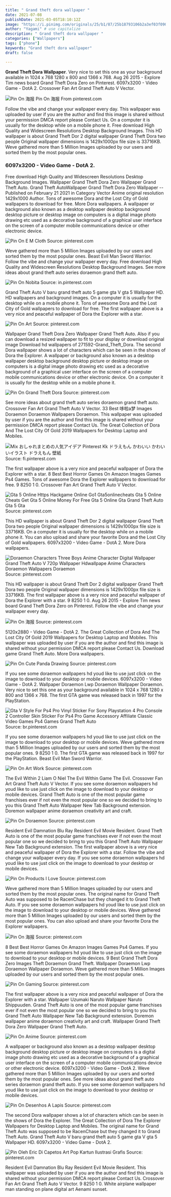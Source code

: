 ```yaml
---
title: " Grand theft dora wallpaper "
date: 2021-07-08
publishDate: 2021-03-05T18:10:12Z
image: "https://i.pinimg.com/originals/25/b1/87/25b18793106b2a3ef03f0908b0b41eb5.jpg"
author: "Yagami" # use capitalize
description: " Grand theft dora wallpaper "
categories: ["Wallpapers"]
tags: ["phone"]
keywords: "Grand theft dora wallpaper"
draft: false

---
```



**Grand Theft Dora Wallpaper**. Very nice to set this one as your background available in 1024 x 768 1280 x 800 and 1366 x 768. Aug 26 2015 - Explore Tim news board Grand Theft Dora Zero on Pinterest. 6097x3200 - Video Game - DotA 2. Crossover Fan Art Grand Theft Auto V Vector.

![Pin On 海报](https://i.pinimg.com/474x/05/4d/fa/054dfa4c24466a2de9208d0fac65d950.jpg "Pin On 海报")
Pin On 海报 From pinterest.com


Follow the vibe and change your wallpaper every day. This wallpaper was uploaded by user if you are the author and find this image is shared without your permission DMCA report please Contact Us. On a computer it is usually for the desktop while on a mobile phone it. Free download High Quality and Widescreen Resolutions Desktop Background Images. This HD wallpaper is about Grand Theft Dor 2 digital wallpaper Grand Theft Dora two people Original wallpaper dimensions is 1429x1000px file size is 33716KB. Weve gathered more than 5 Million Images uploaded by our users and sorted them by the most popular ones.

### 6097x3200 - Video Game - DotA 2.

Free download High Quality and Widescreen Resolutions Desktop Background Images. Wallpaper Grand Theft Dora Zero Wallpaper Grand Theft Auto. Grand Theft AutoWallpaper Grand Theft Dora Zero Wallpaper --Published on February 21 2021 in Category Vector Anime original resolution 1429x1000 Author. Tons of awesome Dora and the Lost City of Gold wallpapers to download for free. More Dora wallpapers. A wallpaper or background also known as a desktop wallpaper desktop background desktop picture or desktop image on computers is a digital image photo drawing etc used as a decorative background of a graphical user interface on the screen of a computer mobile communications device or other electronic device.


![Pin On E M Cloth](https://i.pinimg.com/originals/00/92/13/009213a9f4d1f898399da1554a5bc70f.jpg "Pin On E M Cloth")
Source: pinterest.com

Weve gathered more than 5 Million Images uploaded by our users and sorted them by the most popular ones. Beast Evil Man Sword Warrior. Follow the vibe and change your wallpaper every day. Free download High Quality and Widescreen Resolutions Desktop Background Images. See more ideas about grand theft auto series doraemon grand theft auto.

![Pin On Nobita](https://i.pinimg.com/originals/c5/97/ea/c597eaea47540f581abf65ad01f9ef23.jpg "Pin On Nobita")
Source: in.pinterest.com

Grand Theft Auto V baru grand theft auto 5 game gta V gta 5 Wallpaper HD. HD wallpapers and background images. On a computer it is usually for the desktop while on a mobile phone it. Tons of awesome Dora and the Lost City of Gold wallpapers to download for free. The first wallpaper above is a very nice and peaceful wallpaper of Dora the Explorer with a star.

![Pin On Art](https://i.pinimg.com/originals/a3/23/96/a32396f1bc3b8ed91d3bb30ae06ccd6c.jpg "Pin On Art")
Source: pinterest.com

Wallpaper Grand Theft Dora Zero Wallpaper Grand Theft Auto. Also if you can download a resized wallpaper to fit to your display or download original image Download hd wallpapers of 271592-Grand_Theft_Dora. The second Dora wallpaper shows a lot of characters which can be seen in the shows of Dora the Explorer. A wallpaper or background also known as a desktop wallpaper desktop background desktop picture or desktop image on computers is a digital image photo drawing etc used as a decorative background of a graphical user interface on the screen of a computer mobile communications device or other electronic device. On a computer it is usually for the desktop while on a mobile phone it.

![Pin On Grand Theft Dora](https://i.pinimg.com/originals/44/81/45/4481455d905fadc0717470cda375115c.jpg "Pin On Grand Theft Dora")
Source: pinterest.com

See more ideas about grand theft auto series doraemon grand theft auto. Crossover Fan Art Grand Theft Auto V Vector. 33 Best 哆啦a梦 Images Doraemon Doraemon Wallpapers Doraemon. This wallpaper was uploaded by user if you are the author and find this image is shared without your permission DMCA report please Contact Us. The Great Collection of Dora And The Lost City Of Gold 2019 Wallpapers for Desktop Laptop and Mobiles.

![Mix おしゃれまとめの人気アイデア Pinterest Kk ドラえもん かわいい かわいいイラスト ドラえもん 壁紙](https://i.pinimg.com/originals/4d/89/74/4d897444b081e1504ece5f3a13d4a295.jpg "Mix おしゃれまとめの人気アイデア Pinterest Kk ドラえもん かわいい かわいいイラスト ドラえもん 壁紙")
Source: fi.pinterest.com

The first wallpaper above is a very nice and peaceful wallpaper of Dora the Explorer with a star. 8 Best Best Horror Games On Amazon Images Games Ps4 Games. Tons of awesome Dora the Explorer wallpapers to download for free. 9 8250 1 0. Crossover Fan Art Grand Theft Auto V Vector.

![Gta 5 Online Https Hackgame Online Go1 Gta5onlinecheats Gta 5 Online Cheats Get Gta 5 Online Money For Free Gta 5 Online Gta Grand Theft Auto Gta 5 Gta](https://i.pinimg.com/originals/7d/ef/d0/7defd09ca6efa428d71cb3fbab49ab94.jpg "Gta 5 Online Https Hackgame Online Go1 Gta5onlinecheats Gta 5 Online Cheats Get Gta 5 Online Money For Free Gta 5 Online Gta Grand Theft Auto Gta 5 Gta")
Source: pinterest.com

This HD wallpaper is about Grand Theft Dor 2 digital wallpaper Grand Theft Dora two people Original wallpaper dimensions is 1429x1000px file size is 33716KB. On a computer it is usually for the desktop while on a mobile phone it. You can also upload and share your favorite Dora and the Lost City of Gold wallpapers. 6097x3200 - Video Game - DotA 2. More Dora wallpapers.

![Doraemon Characters Three Boys Anime Character Digital Wallpaper Grand Theft Auto V 720p Wallpaper Hdwallpape Anime Characters Doraemon Wallpapers Doraemon](https://i.pinimg.com/originals/2e/30/b0/2e30b0555e7e0900bca8426521aa8f00.jpg "Doraemon Characters Three Boys Anime Character Digital Wallpaper Grand Theft Auto V 720p Wallpaper Hdwallpape Anime Characters Doraemon Wallpapers Doraemon")
Source: pinterest.com

This HD wallpaper is about Grand Theft Dor 2 digital wallpaper Grand Theft Dora two people Original wallpaper dimensions is 1429x1000px file size is 33716KB. The first wallpaper above is a very nice and peaceful wallpaper of Dora the Explorer with a star. 9 8250 1 0. Aug 26 2015 - Explore Tim news board Grand Theft Dora Zero on Pinterest. Follow the vibe and change your wallpaper every day.

![Pin On 海报](https://i.pinimg.com/474x/05/4d/fa/054dfa4c24466a2de9208d0fac65d950.jpg "Pin On 海报")
Source: pinterest.com

5120x2880 - Video Game - DotA 2. The Great Collection of Dora And The Lost City Of Gold 2019 Wallpapers for Desktop Laptop and Mobiles. This wallpaper was uploaded by user if you are the author and find this image is shared without your permission DMCA report please Contact Us. Download game Grand Theft Auto. More Dora wallpapers.

![Pin On Cute Panda Drawing](https://i.pinimg.com/originals/0c/c7/69/0cc769e2e88f4340654d987ba4fb7153.jpg "Pin On Cute Panda Drawing")
Source: pinterest.com

If you see some doraemon wallpapers hd youd like to use just click on the image to download to your desktop or mobile devices. 6097x3200 - Video Game - DotA 2. Wallpaper Doraemon Lwp Doraemon Wallpaper Doraemon. Very nice to set this one as your background available in 1024 x 768 1280 x 800 and 1366 x 768. The first GTA game was released back in 1997 for the PlayStation.

![Gta V Style For Ps4 Pro Vinyl Sticker For Sony Playstation 4 Pro Console 2 Controller Skin Sticker For Ps4 Pro Game Accessory Affiliate Classic Video Games Ps4 Games Grand Theft Auto](https://i.pinimg.com/originals/36/23/94/3623941f7a64ef9eafb1144af42e26ff.jpg "Gta V Style For Ps4 Pro Vinyl Sticker For Sony Playstation 4 Pro Console 2 Controller Skin Sticker For Ps4 Pro Game Accessory Affiliate Classic Video Games Ps4 Games Grand Theft Auto")
Source: br.pinterest.com

If you see some doraemon wallpapers hd youd like to use just click on the image to download to your desktop or mobile devices. Weve gathered more than 5 Million Images uploaded by our users and sorted them by the most popular ones. 9 8250 1 0. The first GTA game was released back in 1997 for the PlayStation. Beast Evil Man Sword Warrior.

![Pin On Art Work](https://i.pinimg.com/originals/4c/c4/c2/4cc4c2600235c1a67b0159576d997c43.jpg "Pin On Art Work")
Source: pinterest.com

The Evil Within 2 Liam O Niel The Evil Within Game The Evil. Crossover Fan Art Grand Theft Auto V Vector. If you see some doraemon wallpapers hd youd like to use just click on the image to download to your desktop or mobile devices. Grand Theft Auto is one of the most popular game franchises ever if not even the most popular one so we decided to bring to you this Grand Theft Auto Wallpaper New Tab Background extension. Doremon wallpaper anime doraemon creativity art and craft.

![Pin On Doraemon](https://i.pinimg.com/originals/43/f3/1c/43f31c8e9feb30feacc39bee35799f51.jpg "Pin On Doraemon")
Source: pinterest.com

Resident Evil Damnation Blu Ray Resident Evil Movie Resident. Grand Theft Auto is one of the most popular game franchises ever if not even the most popular one so we decided to bring to you this Grand Theft Auto Wallpaper New Tab Background extension. The first wallpaper above is a very nice and peaceful wallpaper of Dora the Explorer with a star. Follow the vibe and change your wallpaper every day. If you see some doraemon wallpapers hd youd like to use just click on the image to download to your desktop or mobile devices.

![Pin On Products I Love](https://i.pinimg.com/474x/a1/61/74/a16174e43cdfc1a1ac08ed1b1fbf5856--smoking-is-bad-background-hd-wallpaper.jpg "Pin On Products I Love")
Source: pinterest.com

Weve gathered more than 5 Million Images uploaded by our users and sorted them by the most popular ones. The original name for Grand Theft Auto was supposed to be RacenChase but they changed it to Grand Theft Auto. If you see some doraemon wallpapers hd youd like to use just click on the image to download to your desktop or mobile devices. Weve gathered more than 5 Million Images uploaded by our users and sorted them by the most popular ones. You can also upload and share your favorite Dora the Explorer wallpapers.

![Pin On 海报](https://i.pinimg.com/736x/cd/d1/93/cdd193b2722728bf00ecfb8ce7926336.jpg "Pin On 海报")
Source: pinterest.com

8 Best Best Horror Games On Amazon Images Games Ps4 Games. If you see some doraemon wallpapers hd youd like to use just click on the image to download to your desktop or mobile devices. 9 Best Grand Theft Dora Zero Images Theft Doraemon Grand Theft. Wallpaper Doraemon Lwp Doraemon Wallpaper Doraemon. Weve gathered more than 5 Million Images uploaded by our users and sorted them by the most popular ones.

![Pin On Gaming](https://i.pinimg.com/originals/47/1b/9e/471b9e5619896f6d6d81c06452207ae8.jpg "Pin On Gaming")
Source: pinterest.com

The first wallpaper above is a very nice and peaceful wallpaper of Dora the Explorer with a star. Wallpaper Uzumaki Naruto Wallpaper Naruto Shippuuden. Grand Theft Auto is one of the most popular game franchises ever if not even the most popular one so we decided to bring to you this Grand Theft Auto Wallpaper New Tab Background extension. Doremon wallpaper anime doraemon creativity art and craft. Wallpaper Grand Theft Dora Zero Wallpaper Grand Theft Auto.

![Pin On Anime](https://i.pinimg.com/originals/7a/69/eb/7a69eb117f362e7a8e83940a0eb6343c.jpg "Pin On Anime")
Source: pinterest.com

A wallpaper or background also known as a desktop wallpaper desktop background desktop picture or desktop image on computers is a digital image photo drawing etc used as a decorative background of a graphical user interface on the screen of a computer mobile communications device or other electronic device. 6097x3200 - Video Game - DotA 2. Weve gathered more than 5 Million Images uploaded by our users and sorted them by the most popular ones. See more ideas about grand theft auto series doraemon grand theft auto. If you see some doraemon wallpapers hd youd like to use just click on the image to download to your desktop or mobile devices.

![Pin On Desenhos A Lapis](https://i.pinimg.com/564x/86/f9/9c/86f99cb0c7322fba25b17edd5408086e.jpg "Pin On Desenhos A Lapis")
Source: pinterest.com

The second Dora wallpaper shows a lot of characters which can be seen in the shows of Dora the Explorer. The Great Collection of Dora The Explorer Wallpapers for Desktop Laptop and Mobiles. The original name for Grand Theft Auto was supposed to be RacenChase but they changed it to Grand Theft Auto. Grand Theft Auto V baru grand theft auto 5 game gta V gta 5 Wallpaper HD. 6097x3200 - Video Game - DotA 2.

![Pin Oleh Eric Di Capetos Art Pop Kartun Ilustrasi Grafis](https://i.pinimg.com/originals/25/b1/87/25b18793106b2a3ef03f0908b0b41eb5.jpg "Pin Oleh Eric Di Capetos Art Pop Kartun Ilustrasi Grafis")
Source: pinterest.com

Resident Evil Damnation Blu Ray Resident Evil Movie Resident. This wallpaper was uploaded by user if you are the author and find this image is shared without your permission DMCA report please Contact Us. Crossover Fan Art Grand Theft Auto V Vector. 9 8250 1 0. White airplane wallpaper man standing on plane digital art Aenami sunset.

